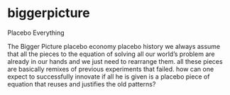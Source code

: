 # biggerpicture
Placebo Everything

The Bigger Picture
placebo economy
placebo history
we always assume that all the pieces to the equation of solving all our world’s problem are already in our hands and we just need to rearrange them. all these pieces are basically remixes of previous experiments that failed. how can one expect to successfully innovate if all he is given is a placebo piece of equation that reuses and justifies the old patterns?  
